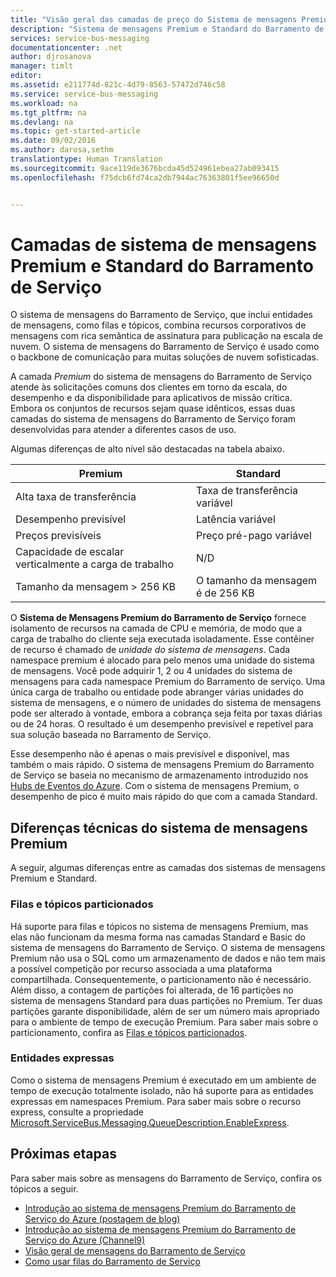 ```yaml
---
title: "Visão geral das camadas de preço do Sistema de mensagens Premium e Standard do Barramento de Serviço | Microsoft Docs"
description: "Sistema de mensagens Premium e Standard do Barramento de Serviço"
services: service-bus-messaging
documentationcenter: .net
author: djrosanova
manager: timlt
editor: 
ms.assetid: e211774d-821c-4d79-8563-57472d746c58
ms.service: service-bus-messaging
ms.workload: na
ms.tgt_pltfrm: na
ms.devlang: na
ms.topic: get-started-article
ms.date: 09/02/2016
ms.author: darosa,sethm
translationtype: Human Translation
ms.sourcegitcommit: 9ace119de3676bcda45d524961ebea27ab093415
ms.openlocfilehash: f75dcb6fd74ca2db7944ac76363801f5ee96650d


---
```

# <a name="service-bus-premium-and-standard-messaging-tiers"></a>Camadas de sistema de mensagens Premium e Standard do Barramento de Serviço
O sistema de mensagens do Barramento de Serviço, que inclui entidades de mensagens, como filas e tópicos, combina recursos corporativos de mensagens com rica semântica de assinatura para publicação na escala de nuvem. O sistema de mensagens do Barramento de Serviço é usado como o backbone de comunicação para muitas soluções de nuvem sofisticadas.

A camada *Premium* do sistema de mensagens do Barramento de Serviço atende às solicitações comuns dos clientes em torno da escala, do desempenho e da disponibilidade para aplicativos de missão crítica. Embora os conjuntos de recursos sejam quase idênticos, essas duas camadas do sistema de mensagens do Barramento de Serviço foram desenvolvidas para atender a diferentes casos de uso.

Algumas diferenças de alto nível são destacadas na tabela abaixo.

| Premium | Standard |
| --- | --- |
| Alta taxa de transferência |Taxa de transferência variável |
| Desempenho previsível |Latência variável |
| Preços previsíveis |Preço pré-pago variável |
| Capacidade de escalar verticalmente a carga de trabalho |N/D |
| Tamanho da mensagem > 256 KB |O tamanho da mensagem é de 256 KB |

O **Sistema de Mensagens Premium do Barramento de Serviço** fornece isolamento de recursos na camada de CPU e memória, de modo que a carga de trabalho do cliente seja executada isoladamente. Esse contêiner de recurso é chamado de *unidade do sistema de mensagens*. Cada namespace premium é alocado para pelo menos uma unidade do sistema de mensagens. Você pode adquirir 1, 2 ou 4 unidades do sistema de mensagens para cada namespace Premium do Barramento de serviço. Uma única carga de trabalho ou entidade pode abranger várias unidades do sistema de mensagens, e o número de unidades do sistema de mensagens pode ser alterado à vontade, embora a cobrança seja feita por taxas diárias ou de 24 horas. O resultado é um desempenho previsível e repetível para sua solução baseada no Barramento de Serviço.

Esse desempenho não é apenas o mais previsível e disponível, mas também o mais rápido. O sistema de mensagens Premium do Barramento de Serviço se baseia no mecanismo de armazenamento introduzido nos [Hubs de Eventos do Azure](https://azure.microsoft.com/services/event-hubs/). Com o sistema de mensagens Premium, o desempenho de pico é muito mais rápido do que com a camada Standard.

## <a name="premium-messaging-technical-differences"></a>Diferenças técnicas do sistema de mensagens Premium
A seguir, algumas diferenças entre as camadas dos sistemas de mensagens Premium e Standard.

### <a name="partitioned-queues-and-topics"></a>Filas e tópicos particionados
Há suporte para filas e tópicos no sistema de mensagens Premium, mas elas não funcionam da mesma forma nas camadas Standard e Basic do sistema de mensagens do Barramento de Serviço. O sistema de mensagens Premium não usa o SQL como um armazenamento de dados e não tem mais a possível competição por recurso associada a uma plataforma compartilhada. Consequentemente, o particionamento não é necessário. Além disso, a contagem de partições foi alterada, de 16 partições no sistema de mensagens Standard para duas partições no Premium. Ter duas partições garante disponibilidade, além de ser um número mais apropriado para o ambiente de tempo de execução Premium. Para saber mais sobre o particionamento, confira as [Filas e tópicos particionados](service-bus-partitioning.md).

### <a name="express-entities"></a>Entidades expressas
Como o sistema de mensagens Premium é executado em um ambiente de tempo de execução totalmente isolado, não há suporte para as entidades expressas em namespaces Premium. Para saber mais sobre o recurso express, consulte a propriedade [Microsoft.ServiceBus.Messaging.QueueDescription.EnableExpress](https://msdn.microsoft.com/library/azure/microsoft.servicebus.messaging.queuedescription.enableexpress.aspx).

## <a name="next-steps"></a>Próximas etapas
Para saber mais sobre as mensagens do Barramento de Serviço, confira os tópicos a seguir.

* [Introdução ao sistema de mensagens Premium do Barramento de Serviço do Azure (postagem de blog)](http://azure.microsoft.com/blog/introducing-azure-service-bus-premium-messaging/)
* [Introdução ao sistema de mensagens Premium do Barramento de Serviço do Azure (Channel9)](https://channel9.msdn.com/Blogs/Subscribe/Introducing-Azure-Service-Bus-Premium-Messaging)
* [Visão geral de mensagens do Barramento de Serviço](service-bus-messaging-overview.md)
* [Como usar filas do Barramento de Serviço](service-bus-dotnet-get-started-with-queues.md)




<!--HONumber=Nov16_HO3-->


